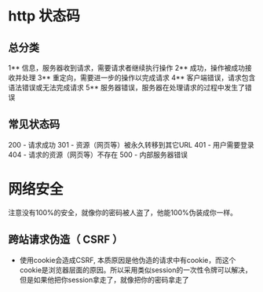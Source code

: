 # http 状态码
## 总分类
1**	信息，服务器收到请求，需要请求者继续执行操作
2**	成功，操作被成功接收并处理
3**	重定向，需要进一步的操作以完成请求
4**	客户端错误，请求包含语法错误或无法完成请求
5**	服务器错误，服务器在处理请求的过程中发生了错误
## 常见状态码
200 - 请求成功
301 - 资源（网页等）被永久转移到其它URL
401 - 用户需要登录
404 - 请求的资源（网页等）不存在
500 - 内部服务器错误

# 网络安全
注意没有100%的安全，就像你的密码被人盗了，他能100%伪装成你一样。
## 跨站请求伪造（ CSRF ）
- 使用cookie会造成CSRF, 本质原因是他伪造的请求中有cookie，而这个cookie是浏览器层面的原因。所以采用类似session的一次性令牌可以解决，但是如果他把你session拿走了，就像把你的密码拿走了